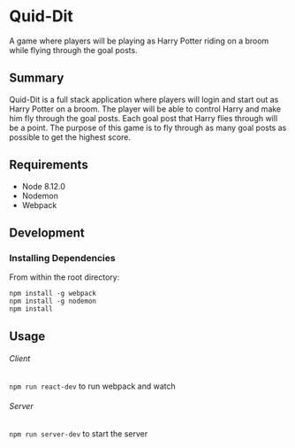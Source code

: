 # Quid-Dit

A game where players will be playing as Harry Potter riding on a broom while flying through the goal posts.

## Summary ##

Quid-Dit is a full stack application where players will login and start out as Harry Potter on a broom. The player will be able to control Harry and make him fly through the goal posts. Each goal post that Harry flies through will be a point. The purpose of this game is to fly through as many goal posts as possible to get the highest score.

## Requirements

- Node 8.12.0
- Nodemon
- Webpack

## Development

### Installing Dependencies

From within the root directory:

```
npm install -g webpack
npm install -g nodemon
npm install
```

## Usage

###### Client
`npm run react-dev` to run webpack and watch

###### Server
`npm run server-dev` to start the server
